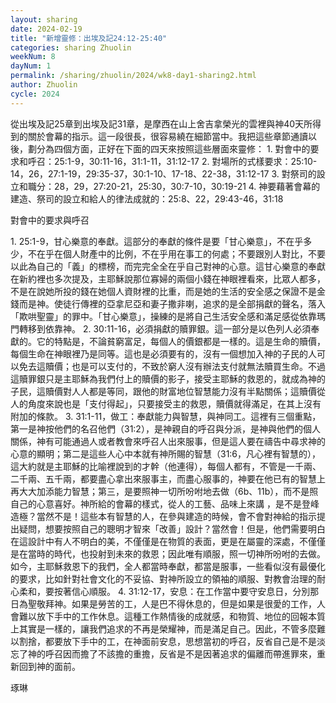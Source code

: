 ```yaml
---
layout: sharing
date: 2024-02-19
title: "新增靈修：出埃及記24:12-25:40"
categories: sharing Zhuolin
weekNum: 8
dayNum: 1
permalink: /sharing/zhuolin/2024/wk8-day1-sharing2.html
author: Zhuolin
cycle: 2024
---  
```


從出埃及記25章到出埃及記31章，是摩西在山上舍吉拿榮光的雲裡與神40天所得到的關於會幕的指示。這一段很長，很容易繞在細節當中。我把這些章節通讀以後，劃分為四個方面，正好在下面的四天來按照這些層面來靈修：
1. 對會中的要求和呼召：25:1-9，30:11-16，31:1-11，31:12-17
2. 對場所的式樣要求：25:10-14，26，27:1-19，29:35-37，30:1-10、17-18、22-38，31:12-17
3. 對祭司的設立和職分：28，29，27:20-21，25:30，30:7-10，30:19-21
4. 神要藉著會幕的建造、祭司的設立和給人的律法成就的：25:8、22，29:43-46，31:18

對會中的要求與呼召

1. 25:1-9，甘心樂意的奉獻。這部分的奉獻的條件是要「甘心樂意」，不在乎多少，不在乎在個人財產中的比例，不在乎用在事工的何處；不要跟別人對比，不要以此為自己的「義」的標榜，而完完全全在乎自己對神的心意。這甘心樂意的奉獻在新約裡也多次提及，主耶穌說那位寡婦的兩個小錢在神眼裡看來，比眾人都多，不是在說她所投的錢在她個人資財裡的比重，而是她的生活的安全感之保證不是金錢而是神。使徒行傳裡的亞拿尼亞和妻子撒非喇，追求的是全部捐獻的聲名，落入「欺哄聖靈」的罪中。「甘心樂意」，操練的是將自己生活安全感和滿足感從依靠瑪門轉移到依靠神。
2. 30:11-16，必須捐獻的贖罪銀。這一部分是以色列人必須奉獻的。它的特點是，不論貧窮富足，每個人的價銀都是一樣的。這是生命的贖價，每個生命在神眼裡乃是同等。這也是必須要有的，沒有一個想加入神的子民的人可以免去這贖價；也是可以支付的，不致於窮人沒有辦法支付就無法贖買生命。不過這贖罪銀只是主耶穌為我們付上的贖價的影子，接受主耶穌的救恩的，就成為神的子民，這贖價對人人都是等同，跟他的財富地位智慧能力沒有半點關係；這贖價從人的角度來說也是「支付得起」，只要接受主的救恩，贖價就得滿足，在其上沒有附加的條款。
3. 31:1-11，做工：奉獻能力與智慧，與神同工。這裡有三個重點，第一是神按他們的名召他們（31:2），是神親自的呼召與分派，是神與他們的個人關係，神有可能通過人或者教會來呼召人出來服事，但是這人要在禱告中尋求神的心意的顯明；第二是這些人心中本就有神所賜的智慧（31:6，凡心裡有智慧的），這大約就是主耶穌的比喻裡說到的才幹（他連得），每個人都有，不管是一千兩、二千兩、五千兩，都要盡心拿出來服事主，而盡心服事的，神要在他已有的智慧上再大大加添能力智慧；第三，是要照神一切所吩咐地去做（6b、11b），而不是照自己的心意喜好。神所給的會幕的樣式，從人的工藝、品味上來講 ，是不是登峰造極？當然不是！這些本有智慧的人，在參與建造的時候，會不會對神給的指示提出疑問，想要按照自己的聰明才智來「改善」設計？當然會！但是，他們需要明白在這設計中有人不明白的美，不僅僅是在物質的表面，更是在屬靈的深處，不僅僅是在當時的時代，也投射到未來的救恩；因此唯有順服，照一切神所吩咐的去做。如今，主耶穌救恩下的我們，全人都當時奉獻，都當是服事，一些看似沒有最優化的要求，比如針對社會文化的不妥協、對神所設立的領袖的順服、對教會治理的耐心柔和，要按著信心順服。
4. 31:12-17，安息：在工作當中要守安息日，分別那日為聖敬拜神。如果是勞苦的工，人是巴不得休息的，但是如果是很愛的工作，人會難以放下手中的工作休息。這種工作熱情後的成就感，和物質、地位的回報本質上其實是一樣的，讓我們追求的不再是榮耀神，而是滿足自己。因此，不管多麼難以割捨，都要放下手中的工，在神面前安息，思想當初的呼召，反省自己是不是淡忘了神的呼召因而擔了不該擔的重擔，反省是不是因著追求的偏離而帶進罪來，重新回到神的面前。

琢琳
